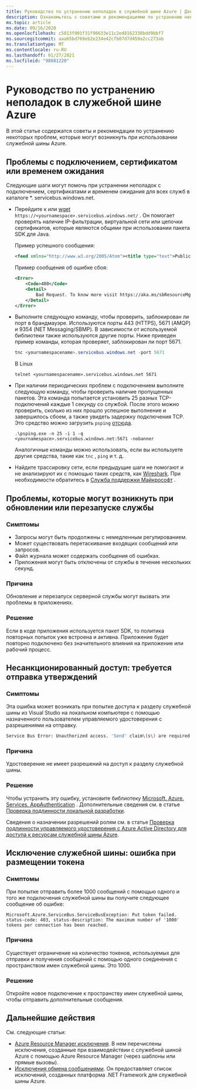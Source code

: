 ```yaml
---
title: Руководство по устранению неполадок в служебной шине Azure | Документация Майкрософт
description: Ознакомьтесь с советами и рекомендациями по устранению некоторых проблем, которые могут возникнуть при использовании служебной шины Azure.
ms.topic: article
ms.date: 09/16/2020
ms.openlocfilehash: c5813f901f31f96633e11c2ed8162338bdd9bbf7
ms.sourcegitcommit: aaa65bd769eb2e234e42cfb07d7d459a2cc273ab
ms.translationtype: MT
ms.contentlocale: ru-RU
ms.lasthandoff: 01/27/2021
ms.locfileid: "98881220"
---
```

# <a name="troubleshooting-guide-for-azure-service-bus"></a>Руководство по устранению неполадок в служебной шине Azure
В этой статье содержатся советы и рекомендации по устранению некоторых проблем, которые могут возникнуть при использовании служебной шины Azure. 

## <a name="connectivity-certificate-or-timeout-issues"></a>Проблемы с подключением, сертификатом или временем ожидания
Следующие шаги могут помочь при устранении неполадок с подключением, сертификатами и временем ожидания для всех служб в каталоге *. servicebus.windows.net. 

- Перейдите к или [wget](https://www.gnu.org/software/wget/) `https://<yournamespace>.servicebus.windows.net/` . Он помогает проверять наличие IP-фильтрации, виртуальной сети или цепочки сертификатов, которые являются общими при использовании пакета SDK для Java.

    Пример успешного сообщения:
    
    ```xml
    <feed xmlns="http://www.w3.org/2005/Atom"><title type="text">Publicly Listed Services</title><subtitle type="text">This is the list of publicly-listed services currently available.</subtitle><id>uuid:27fcd1e2-3a99-44b1-8f1e-3e92b52f0171;id=30</id><updated>2019-12-27T13:11:47Z</updated><generator>Service Bus 1.1</generator></feed>
    ```
    
    Пример сообщения об ошибке сбоя:

    ```xml
    <Error>
        <Code>400</Code>
        <Detail>
            Bad Request. To know more visit https://aka.ms/sbResourceMgrExceptions. . TrackingId:b786d4d1-cbaf-47a8-a3d1-be689cda2a98_G22, SystemTracker:NoSystemTracker, Timestamp:2019-12-27T13:12:40
        </Detail>
    </Error>
    ```
- Выполните следующую команду, чтобы проверить, заблокирован ли порт в брандмауэре. Используются порты 443 (HTTPS), 5671 (AMQP) и 9354 (NET Messaging/SBMP). В зависимости от используемой библиотеки также используются другие порты. Ниже приведен пример команды, которая проверяет, заблокирован ли порт 5671. 

    ```powershell
    tnc <yournamespacename>.servicebus.windows.net -port 5671
    ```

    В Linux

    ```shell
    telnet <yournamespacename>.servicebus.windows.net 5671
    ```
- При наличии периодических проблем с подключением выполните следующую команду, чтобы проверить наличие пропущенных пакетов. Эта команда попытается установить 25 разных TCP-подключений каждые 1 секунду со службой. После этого можно проверить, сколько из них прошло успешное выполнение и завершилось сбоем, а также увидеть задержку подключения TCP. Это средство можно загрузить `psping` [отсюда](/sysinternals/downloads/psping).

    ```shell
    .\psping.exe -n 25 -i 1 -q <yournamespace>.servicebus.windows.net:5671 -nobanner     
    ```
    Аналогичные команды можно использовать, если вы используете другие средства, такие как `tnc` , `ping` и т. д. 
- Найдите трассировку сети, если предыдущие шаги не помогают и не анализируют их с помощью таких средств, как [Wireshark](https://www.wireshark.org/). При необходимости обратитесь в [Служба поддержки Майкрософт](https://support.microsoft.com/) . 

## <a name="issues-that-may-occur-with-service-upgradesrestarts"></a>Проблемы, которые могут возникнуть при обновлении или перезапуске службы

### <a name="symptoms"></a>Симптомы
- Запросы могут быть продолжены с немедленным регулированием.
- Может существовать перетаскивание входящих сообщений или запросов.
- Файл журнала может содержать сообщения об ошибках.
- Приложения могут быть отключены от службы в течение нескольких секунд.

### <a name="cause"></a>Причина
Обновление и перезапуск серверной службы могут вызвать эти проблемы в приложениях.

### <a name="resolution"></a>Решение
Если в коде приложения используется пакет SDK, то политика повторных попыток уже встроена и активна. Приложение будет повторно подключено без значительного влияния на приложение или рабочий процесс.

## <a name="unauthorized-access-send-claims-are-required"></a>Несанкционированный доступ: требуется отправка утверждений

### <a name="symptoms"></a>Симптомы 
Эта ошибка может возникать при попытке доступа к разделу служебной шины из Visual Studio на локальном компьютере с помощью назначенного пользователем управляемого удостоверения с разрешениями на отправку.

```bash
Service Bus Error: Unauthorized access. 'Send' claim\(s\) are required to perform this operation.
```

### <a name="cause"></a>Причина
Удостоверение не имеет разрешений на доступ к разделу служебной шины. 

### <a name="resolution"></a>Решение
Чтобы устранить эту ошибку, установите библиотеку [Microsoft. Azure. Services. AppAuthentication](https://www.nuget.org/packages/Microsoft.Azure.Services.AppAuthentication/) .  Дополнительные сведения см. в статье [Проверка подлинности локальной разработки](/dotnet/api/overview/azure/service-to-service-authentication#local-development-authentication). 

Сведения о назначении разрешений ролям см. в статье [Проверка подлинности управляемого удостоверения с Azure Active Directory для доступа к ресурсам служебной шины Azure](service-bus-managed-service-identity.md).

## <a name="service-bus-exception-put-token-failed"></a>Исключение служебной шины: ошибка при размещении токена

### <a name="symptoms"></a>Симптомы
При попытке отправить более 1000 сообщений с помощью одного и того же подключения служебной шины вы получите следующее сообщение об ошибке: 

`Microsoft.Azure.ServiceBus.ServiceBusException: Put token failed. status-code: 403, status-description: The maximum number of '1000' tokens per connection has been reached.` 

### <a name="cause"></a>Причина
Существует ограничение на количество токенов, используемых для отправки и получения сообщений с помощью одного соединения с пространством имен служебной шины. Это 1000. 

### <a name="resolution"></a>Решение
Откройте новое подключение к пространству имен служебной шины, чтобы отправить дополнительные сообщения.

## <a name="next-steps"></a>Дальнейшие действия
См. следующие статьи: 

- [Azure Resource Manager исключения](service-bus-resource-manager-exceptions.md). В нем перечислены исключения, созданные при взаимодействии с служебной шиной Azure с помощью Azure Resource Manager (через шаблоны или прямые вызовы).
- [Исключения обмена сообщениями](service-bus-messaging-exceptions.md). Он предоставляет список исключений, созданных платформа .NET Framework для служебной шины Azure.